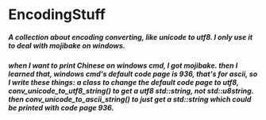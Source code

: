 # EncodingStuff
##### A collection about encoding converting, like unicode to utf8. I only use it to deal with mojibake on windows.
##### when I want to print Chinese on windows cmd, I got mojibake. then I learned that, windows cmd's default code page is 936, that's for ascii, so I write these things: a class to change the default code page to utf8, conv_unicode_to_utf8_string() to get a utf8 std::string, not std::u8string. then conv_unicode_to_ascii_string() to just get a std::string which could be printed with code page 936.
